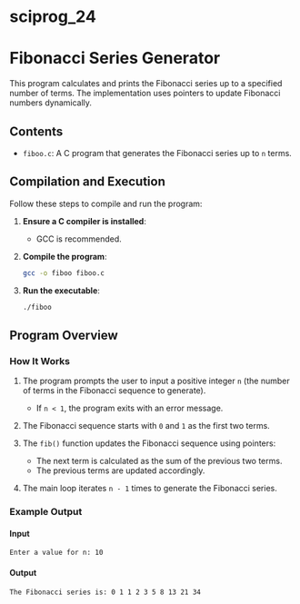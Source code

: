 # sciprog_24

# Fibonacci Series Generator

This program calculates and prints the Fibonacci series up to a specified number of terms. The implementation uses pointers to update Fibonacci numbers dynamically.

## Contents

- `fiboo.c`: A C program that generates the Fibonacci series up to `n` terms.

## Compilation and Execution

Follow these steps to compile and run the program:

1. **Ensure a C compiler is installed**:
   - GCC is recommended.

2. **Compile the program**:

   ```bash
   gcc -o fiboo fiboo.c
   ```

3. **Run the executable**:

   ```bash
   ./fiboo
   ```

## Program Overview

### How It Works

1. The program prompts the user to input a positive integer `n` (the number of terms in the Fibonacci sequence to generate).
   - If `n < 1`, the program exits with an error message.

2. The Fibonacci sequence starts with `0` and `1` as the first two terms.

3. The `fib()` function updates the Fibonacci sequence using pointers:
   - The next term is calculated as the sum of the previous two terms.
   - The previous terms are updated accordingly.

4. The main loop iterates `n - 1` times to generate the Fibonacci series.

### Example Output

#### Input
```plaintext
Enter a value for n: 10
```

#### Output
```plaintext
The Fibonacci series is: 0 1 1 2 3 5 8 13 21 34
```
